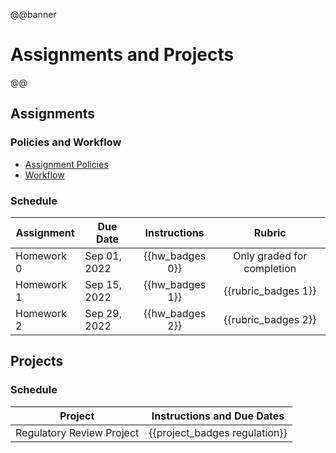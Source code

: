 @@banner
# Assignments and Projects
@@

## Assignments

### Policies and Workflow

* [Assignment Policies](/policies/#assignments)
* [Workflow](/assignments/workflow/)

### Schedule

| Assignment | Due Date | Instructions | Rubric |
|------------|----------|:------------:|:------:|
| Homework 0 | Sep 01, 2022 | {{hw_badges 0}} | Only graded for completion |
| Homework 1 | Sep 15, 2022 | {{hw_badges 1}} | {{rubric_badges 1}} |
| Homework 2 | Sep 29, 2022 | {{hw_badges 2}} | {{rubric_badges 2}} |

## Projects

### Schedule

| Project | Instructions and Due Dates |
|------------|----------|
| Regulatory Review Project | {{project_badges regulation}} |
